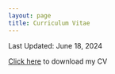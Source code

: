 ```yaml
---
layout: page
title: Curriculum Vitae
---
```


Last Updated: June 18, 2024

[Click here](https://github.com/kcsadow/website/blob/master/public/Sadowski_CV.pdf)  to download my CV

